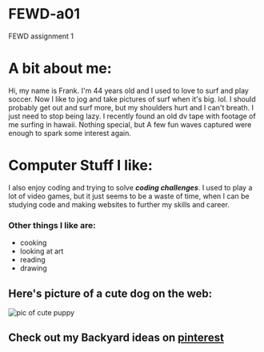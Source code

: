 # FEWD-a01
FEWD assignment 1

# A bit about me:

Hi, my name is Frank. I'm 44 years old and I used to love to surf and play soccer. Now I like to jog and take pictures of surf when it's big. lol. I should probably get out and surf more, but my shoulders hurt and I can't breath. I just need to stop being lazy. I recently found an old dv tape with footage of me surfing in hawaii. Nothing special, but A few fun waves captured were enough to spark some interest again.


# Computer Stuff I like:
I also enjoy coding and trying to solve _**coding challenges**_. I used to play a lot of video games, but it just seems to be a waste of time, when I can be studying code and making websites to further my skills and career.

### Other things I like are:
* cooking
* looking at art
* reading
* drawing

## Here's picture of a cute dog on the web:
![pic of cute puppy](http://www.zarias.com/wp-content/uploads/2015/12/18-cute-puppies.jpg)

## Check out my Backyard ideas on [pinterest](https://pin.it/nqmm2tawbqz6i5)
